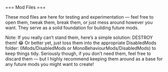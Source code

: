 === Mod Files ===

These mod files are here for testing and experimentation — feel free to open them, tweak them, break them, or just mess around however you want. They serve as a solid foundation for building future mods.


Note: If you really can’t stand them, here’s a simple solution: DESTROY them! 😂 Or better yet, just toss them into the appropriate DisabledMods folder: 
(IMods/DisabledMods or MonoBehaviourMods/DisabledMods) to keep things tidy. Seriously though, if you don’t need them, feel free to discard them — but I highly recommend keeping them around as a base for any future mods you might want to create!